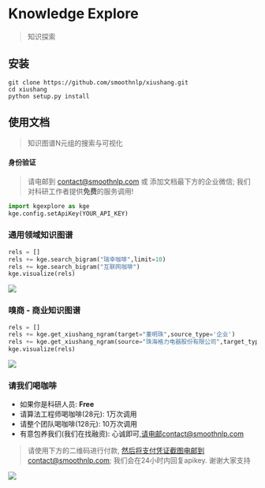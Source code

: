 # Knowledge Explore
> 知识探索


## 安装
```shell
git clone https://github.com/smoothnlp/xiushang.git
cd xiushang
python setup.py install
```

## 使用文档

> 知识图谱N元组的搜索与可视化

#### 身份验证
> 请电邮到 contact@smoothnlp.com 或 添加文档最下方的企业微信; 我们对科研工作者提供**免费**的服务调用!

```python
import kgexplore as kge
kge.config.setApiKey(YOUR_API_KEY)
```

### 通用领域知识图谱
```python
rels = []
rels += kge.search_bigram("瑞幸咖啡",limit=10)
rels += kge.search_bigram("互联网咖啡")
kge.visualize(rels)
```
![](https://github.com/smoothnlp/kgexplore/blob/master/demo/咖啡.png)


### 嗅商 - 商业知识图谱

```python
rels = []
rels += kge.get_xiushang_ngram(target="董明珠",source_type='企业')
rels += kge.get_xiushang_ngram(source="珠海格力电器股份有限公司",target_type="人物")
kge.visualize(rels)
```
![](https://github.com/smoothnlp/kgexplore/blob/master/demo/嗅商-格力-董明珠.png)

### 请我们喝咖啡
 - 如果你是科研人员: **Free** 
 - 请算法工程师喝咖啡(28元): 1万次调用
 - 请整个团队喝咖啡(128元): 10万次调用
 - 有意包养我们(我们在找融资): 心诚即可,请电邮contact@smoothnlp.com

> 请使用下方的二维码进行付款, 然后将支付凭证截图电邮到contact@smoothnlp.com; 我们会在24小时内回复apikey. 谢谢大家支持

![](https://github.com/smoothnlp/kgexplore/blob/master/demo/wechat_payment_qr.jpeg)